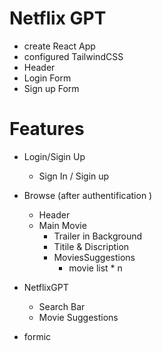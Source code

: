 # Netflix GPT

- create React App
- configured TailwindCSS
- Header
- Login Form
- Sign up Form
# Features

- Login/Sigin Up
    - Sign In / Sigin up 

- Browse (after authentification )
    - Header
    - Main Movie
        - Trailer in Background
        - Titile & Discription
        - MoviesSuggestions
            - movie list * n
    
- NetflixGPT
    - Search Bar
    - Movie Suggestions

- formic